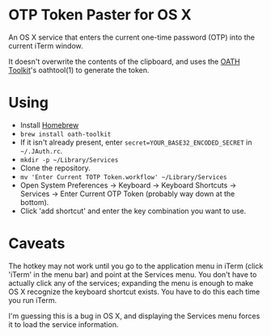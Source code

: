 OTP Token Paster for OS X
=========================

An OS X service that enters the current one-time password (OTP) into the
current iTerm window.

It doesn't overwrite the contents of the clipboard, and uses the [OATH
Toolkit](http://www.nongnu.org/oath-toolkit/)'s oathtool(1) to generate the
token.


Using
=====

- Install [Homebrew](http://mxcl.github.com/homebrew/)
- ```brew install oath-toolkit```
- If it isn't already present, enter ```secret=YOUR_BASE32_ENCODED_SECRET```
  in ```~/.JAuth.rc```.
- ```mkdir -p ~/Library/Services```
- Clone the repository.
- ```mv 'Enter Current TOTP Token.workflow' ~/Library/Services```
- Open System Preferences -> Keyboard -> Keyboard Shortcuts -> Services ->
  Enter Current OTP Token (probably way down at the bottom).
- Click 'add shortcut' and enter the key combination you want to use.


Caveats
=======

The hotkey may not work until you go to the application menu in iTerm (click
'iTerm' in the menu bar) and point at the Services menu. You don't have to
actually click any of the services; expanding the menu is enough to make OS
X recognize the keyboard shortcut exists. You have to do this each time you
run iTerm.

I'm guessing this is a bug in OS X, and displaying the Services menu forces
it to load the service information.
